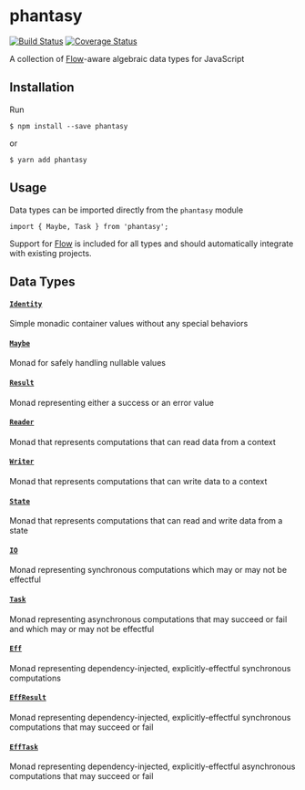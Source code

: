 # phantasy

[![Build Status](https://travis-ci.org/tkuminecz/phantasy.svg?branch=master)](https://travis-ci.org/tkuminecz/phantasy)
[![Coverage Status](https://coveralls.io/repos/github/tkuminecz/phantasy/badge.svg)](https://coveralls.io/github/tkuminecz/phantasy)

A collection of [Flow](http://flowtype.org/)-aware algebraic data types for JavaScript

## Installation

Run
```
$ npm install --save phantasy
```
or
```
$ yarn add phantasy
```

## Usage

Data types can be imported directly from the `phantasy` module
```
import { Maybe, Task } from 'phantasy';
```

Support for [Flow](http://flowtype.org/) is included for all types and should automatically integrate with existing projects.

## Data Types

#### [__`Identity`__](docs/identity.md)

Simple monadic container values without any special behaviors

#### [__`Maybe`__](docs/maybe.md)

Monad for safely handling nullable values

#### [__`Result`__](docs/result.md)

Monad representing either a success or an error value

#### [__`Reader`__](docs/reader.md)

Monad that represents computations that can read data from a context

#### [__`Writer`__](docs/writer.md)

Monad that represents computations that can write data to a context

#### [__`State`__](docs/state.md)

Monad that represents computations that can read and write data from a state

#### [__`IO`__](docs/io.md)

Monad representing synchronous computations which may or may not be effectful

#### [__`Task`__](docs/task.md)

Monad representing asynchronous computations that may succeed or fail and which may or may not be effectful

#### [__`Eff`__](docs/eff.md)

Monad representing dependency-injected, explicitly-effectful synchronous computations

#### [__`EffResult`__](docs/eff-result.md)

Monad representing dependency-injected, explicitly-effectful synchronous computations that may succeed or fail

#### [__`EffTask`__](docs/eff-task.md)

Monad representing dependency-injected, explicitly-effectful asynchronous computations that may succeed or fail
